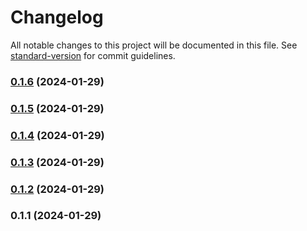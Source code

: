 # Changelog

All notable changes to this project will be documented in this file. See [standard-version](https://github.com/conventional-changelog/standard-version) for commit guidelines.

### [0.1.6](https://github.com/bhuism/nextjstryout2/compare/v0.1.5...v0.1.6) (2024-01-29)

### [0.1.5](https://github.com/bhuism/nextjstryout2/compare/v0.1.4...v0.1.5) (2024-01-29)

### [0.1.4](https://github.com/bhuism/nextjstryout2/compare/v0.1.3...v0.1.4) (2024-01-29)

### [0.1.3](https://github.com/bhuism/nextjstryout2/compare/v0.1.2...v0.1.3) (2024-01-29)

### [0.1.2](https://github.com/bhuism/nextjstryout2/compare/v0.1.1...v0.1.2) (2024-01-29)

### 0.1.1 (2024-01-29)
